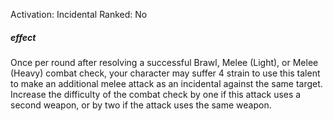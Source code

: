 Activation: Incidental
Ranked: No
##### effect
Once per round after resolving a successful
Brawl, Melee (Light), or Melee (Heavy)
combat check, your character may suffer 4
strain to use this talent to make an additional melee attack as an incidental against the same target. Increase the difficulty of the combat check by one if this attack uses a second weapon, or by two if the attack uses the same weapon.